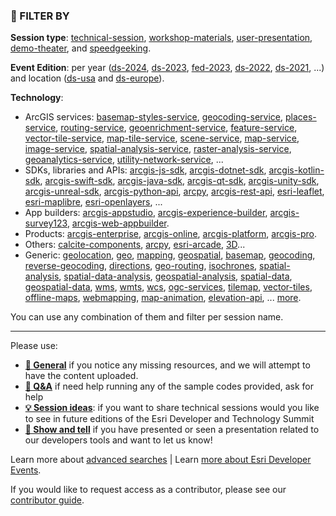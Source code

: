 ### 🔎 FILTER BY

**Session type**: [technical-session](https://github.com/orgs/esridevevents/repositories?q=technical-session), [workshop-materials](https://github.com/orgs/esridevevents/repositories?q=workshop-materials), [user-presentation](https://github.com/orgs/esridevevents/repositories?q=user-presentation), [demo-theater](https://github.com/orgs/esridevevents/repositories?q=demo-theater), and [speedgeeking](https://github.com/orgs/esridevevents/repositories?q=speedgeeking).

**Event Edition**: per year ([ds-2024](https://github.com/orgs/esridevevents/repositories?q=ds-2024), [ds-2023](https://github.com/orgs/esridevevents/repositories?q=ds-2023), [fed-2023](https://github.com/orgs/esridevevents/repositories?q=ds-2023), [ds-2022](https://github.com/orgs/esridevevents/repositories?q=ds-2022), [ds-2021](https://github.com/orgs/esridevevents/repositories?q=ds-2021), ...) and location ([ds-usa](https://github.com/orgs/esridevevents/repositories?q=ds-usa) and [ds-europe](https://github.com/orgs/esridevevents/repositories?q=ds-europe)).

**Technology**:  
   * ArcGIS services: [basemap-styles-service](https://github.com/orgs/esridevevents/repositories?q=basemap-styles-service), [geocoding-service](https://github.com/orgs/esridevevents/repositories?q=geocoding-service), [places-service](https://github.com/orgs/esridevevents/repositories?q=places-service), [routing-service](https://github.com/orgs/esridevevents/repositories?q=routing-service), [geoenrichment-service](https://github.com/orgs/esridevevents/repositories?q=geoenrichment-service), [feature-service](https://github.com/orgs/esridevevents/repositories?q=feature-service), [vector-tile-service](https://github.com/orgs/esridevevents/repositories?q=vector-tile-service), [map-tile-service](https://github.com/orgs/esridevevents/repositories?q=map-tile-service), [scene-service](https://github.com/orgs/esridevevents/repositories?q=scene-service), [map-service](https://github.com/orgs/esridevevents/repositories?q=map-service), [image-service](https://github.com/orgs/esridevevents/repositories?q=image-service), [spatial-analysis-service](https://github.com/orgs/esridevevents/repositories?q=spatial-analysis-service), [raster-analysis-service](https://github.com/orgs/esridevevents/repositories?q=raster-analysis-service), [geoanalytics-service](https://github.com/orgs/esridevevents/repositories?q=geoanalytics-service), [utility-network-service](https://github.com/orgs/esridevevents/repositories?q=utility-network-service), ...
   * SDKs, libraries and APIs: [arcgis-js-sdk](https://github.com/orgs/esridevevents/repositories?q=arcgis-js-sdk), [arcgis-dotnet-sdk](https://github.com/orgs/esridevevents/repositories?q=arcgis-dotnet-sdk), [arcgis-kotlin-sdk](https://github.com/orgs/esridevevents/repositories?q=arcgis-kotlin-sdk), [arcgis-swift-sdk](https://github.com/orgs/esridevevents/repositories?q=arcgis-swift-sdk), [arcgis-java-sdk](https://github.com/orgs/esridevevents/repositories?q=arcgis-java-sdk), [arcgis-qt-sdk](https://github.com/orgs/esridevevents/repositories?q=arcgis-qt-sdk), [arcgis-unity-sdk](https://github.com/orgs/esridevevents/repositories?q=arcgis-unity-sdk), [arcgis-unreal-sdk](https://github.com/orgs/esridevevents/repositories?q=arcgis-unreal-sdk), [arcgis-python-api](https://github.com/orgs/esridevevents/repositories?q=arcgis-python-api), [arcpy](https://github.com/orgs/esridevevents/repositories?q=arcpy), [arcgis-rest-api](https://github.com/orgs/esridevevents/repositories?q=arcgis-rest-api), [esri-leaflet](https://github.com/orgs/esridevevents/repositories?q=esri-leaflet), [esri-maplibre](https://github.com/orgs/esridevevents/repositories?q=esri-maplibre), [esri-openlayers](https://github.com/orgs/esridevevents/repositories?q=esri-openlayers), ... 
   * App builders:  [arcgis-appstudio](https://github.com/orgs/esridevevents/repositories?q=arcgis-appstudio), [arcgis-experience-builder](https://github.com/orgs/esridevevents/repositories?q=arcgis-experience-builder), [arcgis-survey123](https://github.com/orgs/esridevevents/repositories?q=arcgis-survey123), [arcgis-web-appbuilder](https://github.com/orgs/esridevevents/repositories?q=arcgis-web-appbuilder).
   * Products: [arcgis-enterprise](https://github.com/orgs/esridevevents/repositories?q=arcgis-enterprise), [arcgis-online](https://github.com/orgs/esridevevents/repositories?q=arcgis-online), [arcgis-platform](https://github.com/orgs/esridevevents/repositories?q=arcgis-platform), [arcgis-pro](https://github.com/orgs/esridevevents/repositories?q=arcgis-pro). 
   * Others: [calcite-components](https://github.com/orgs/esridevevents/repositories?q=calcite-components), [arcpy](https://github.com/orgs/esridevevents/repositories?q=arcpy), [esri-arcade](https://github.com/orgs/esridevevents/repositories?q=esri-arcade), [3D](https://github.com/orgs/esridevevents/repositories?q=3d)...
   * Generic: [geolocation](https://github.com/topics/geolocation), [geo](https://github.com/topics/geo), [mapping](https://github.com/topics/mapping), [geospatial](https://github.com/topics/geospatial), [basemap](https://github.com/topics/basemap), [geocoding](https://github.com/topics/geocoding), [reverse-geocoding](https://github.com/topics/reverse-geocoding), [directions](https://github.com/topics/directions), [geo-routing](https://github.com/topics/geo-routing), [isochrones](https://github.com/topics/isochrones), [spatial-analysis](https://github.com/topics/spatial-analysis), [spatial-data-analysis](https://github.com/topics/spatial-data-analysis), [geospatial-analysis](https://github.com/topics/geospatial-analysis), [spatial-data](https://github.com/topics/spatial-data), [geospatial-data](https://github.com/topics/geospatial-data), [wms](https://github.com/topics/wms), [wmts](https://github.com/topics/wmts), [wcs](https://github.com/topics/wcs), [ogc-services](https://github.com/topics/ogc-services), [tilemap](https://github.com/topics/tilemap), [vector-tiles](https://github.com/topics/vector-tiles), [offline-maps](https://github.com/topics/offline-maps), [webmapping](https://github.com/topics/webmapping), [map-animation](https://github.com/topics/map-animation), [elevation-api](https://github.com/topics/elevation-api), ... [more](https://docs.google.com/spreadsheets/d/14TBvcb51xqTQDaPw7-WjneZqvnGALptl9bmJVk_EJOs/edit?gid=0#gid=0).

You can use any combination of them and filter per session name.

--- 

Please use:
* [**💬 General**](https://github.com/orgs/EsriDevEvents/discussions/new?category=general) if you notice any missing resources, and we will attempt to have the content uploaded.
* [**🙏 Q&A**](https://github.com/orgs/EsriDevEvents/discussions/new?category=q-a) if need help running any of the sample codes provided, ask for help
* [**💡 Session ideas**](https://github.com/orgs/EsriDevEvents/discussions/new?category=session-ideas): if you want to share technical sessions would you like to see in future editions of the Esri Developer and Technology Summit
* [**🙌 Show and tell**](https://github.com/orgs/EsriDevEvents/discussions/new?category=show-and-tell) if you have presented or seen a presentation related to our developers tools and want to let us know!

Learn more about [advanced searches](https://docs.github.com/en/search-github/getting-started-with-searching-on-github/about-searching-on-github) | Learn [more about Esri Developer Events](https://github.com/EsriDevEvents/contributor-guides/blob/main/README.md#about-esri-developer-events).

If you would like to request access as a contributor, please see our [contributor guide](https://github.com/EsriDevEvents/contributor-guides).

